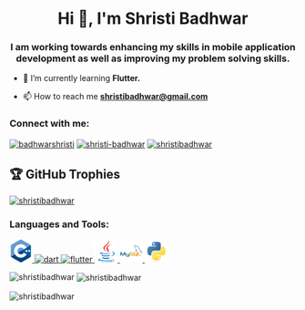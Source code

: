 <h1 align="center">Hi 👋, I'm Shristi Badhwar</h1>
<h3 align="center">I am working towards enhancing my skills in mobile application development as well as improving my problem solving skills.</h3>

- 🌱 I’m currently learning **Flutter.**

- 📫 How to reach me **shristibadhwar@gmail.com**

<h3 align="left">Connect with me:</h3>
<p align="left">
<a href="https://twitter.com/badhwarshristi" target="blank"><img align="center" src="https://raw.githubusercontent.com/rahuldkjain/github-profile-readme-generator/master/src/images/icons/Social/twitter.svg" alt="badhwarshristi" height="30" width="40" /></a>
<a href="https://linkedin.com/in/shristi-badhwar" target="blank"><img align="center" src="https://raw.githubusercontent.com/rahuldkjain/github-profile-readme-generator/master/src/images/icons/Social/linked-in-alt.svg" alt="shristi-badhwar" height="30" width="40" /></a>
<a href="https://www.hackerrank.com/shristibadhwar" target="blank"><img align="center" src="https://raw.githubusercontent.com/rahuldkjain/github-profile-readme-generator/master/src/images/icons/Social/hackerrank.svg" alt="shristibadhwar" height="30" width="40" /></a>
</p>


## 🏆 GitHub Trophies
<p align="left"> <a href="https://github.com/ryo-ma/github-profile-trophy"><img src="https://github-profile-trophy.vercel.app/?username=shristibadhwar" alt="shristibadhwar" /></a> </p>

<h3 align="left">Languages and Tools:</h3>
<p align="left"> <a href="https://www.w3schools.com/cpp/" target="_blank" rel="noreferrer"> <img src="https://raw.githubusercontent.com/devicons/devicon/master/icons/cplusplus/cplusplus-original.svg" alt="cplusplus" width="40" height="40"/> </a> <a href="https://dart.dev" target="_blank" rel="noreferrer"> <img src="https://www.vectorlogo.zone/logos/dartlang/dartlang-icon.svg" alt="dart" width="40" height="40"/> </a> <a href="https://flutter.dev" target="_blank" rel="noreferrer"> <img src="https://www.vectorlogo.zone/logos/flutterio/flutterio-icon.svg" alt="flutter" width="40" height="40"/> </a> <a href="https://www.java.com" target="_blank" rel="noreferrer"> <img src="https://raw.githubusercontent.com/devicons/devicon/master/icons/java/java-original.svg" alt="java" width="40" height="40"/> </a> <a href="https://www.mysql.com/" target="_blank" rel="noreferrer"> <img src="https://raw.githubusercontent.com/devicons/devicon/master/icons/mysql/mysql-original-wordmark.svg" alt="mysql" width="40" height="40"/> </a> <a href="https://www.python.org" target="_blank" rel="noreferrer"> <img src="https://raw.githubusercontent.com/devicons/devicon/master/icons/python/python-original.svg" alt="python" width="40" height="40"/> </a> </p>

<p><img align="left" src="https://github-readme-stats.vercel.app/api/top-langs?username=shristibadhwar&show_icons=true&locale=en&layout=compact" alt="shristibadhwar" /></p>

<p>&nbsp;<img align="center" src="https://github-readme-stats.vercel.app/api?username=shristibadhwar&show_icons=true&locale=en" alt="shristibadhwar" /></p>

<p><img align="center" src="https://github-readme-streak-stats.herokuapp.com/?user=shristibadhwar&" alt="shristibadhwar" /></p>

